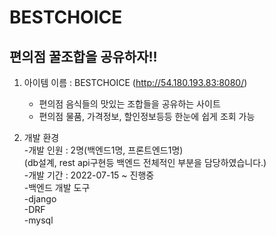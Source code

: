 # BESTCHOICE

## 편의점 꿀조합을 공유하자!!



1. 아이템 이름 : BESTCHOICE (http://54.180.193.83:8080/)  
	 - 편의점 음식들의 맛있는 조합들을 공유하는 사이트  
	 - 편의점 물품, 가격정보, 할인정보등등 한눈에 쉽게 조회 가능  


  
  
2. 개발 환경  
	 -개발 인원 : 2명(백엔드1명, 프론트엔드1명)   
	             (db설계, rest api구현등 백엔드 전체적인 부분을 담당하였습니다.)  
	 -개발 기간 : 2022-07-15 ~ 진행중  
	 -백엔드 개발 도구  
	    -django  
	    -DRF  
	    -mysql  
	  
	  
	   
	 

